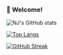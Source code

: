 ### 👋 Welcome!

![NJ's GitHub stats](https://github-readme-stats.vercel.app/api?username=evergreen901&show_icons=true&theme=tokyonight)

[![Top Langs](https://github-readme-stats.vercel.app/api/top-langs/?username=evergreen901&layout=compact&langs_count=8&theme=tokyonight)](https://github.com/anuraghazra/github-readme-stats)

[![GitHub Streak](http://github-readme-streak-stats.herokuapp.com?user=evergreen901&theme=tokyonight&hide_border=true&date_format=M%20j%5B%2C%20Y%5D)](https://git.io/streak-stats)
